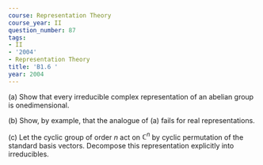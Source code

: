 ```yaml
---
course: Representation Theory
course_year: II
question_number: 87
tags:
- II
- '2004'
- Representation Theory
title: 'B1.6 '
year: 2004
---
```



(a) Show that every irreducible complex representation of an abelian group is onedimensional.

(b) Show, by example, that the analogue of (a) fails for real representations.

(c) Let the cyclic group of order $n$ act on $\mathbb{C}^{n}$ by cyclic permutation of the standard basis vectors. Decompose this representation explicitly into irreducibles.